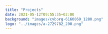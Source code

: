 ```yaml
---
title: "Projects"
date: 2021-05-12T09:55:35+02:00
background: "images/cyborg-6160069_1280.png"
logo: "../images/a-2729782_200.png"
---
```

